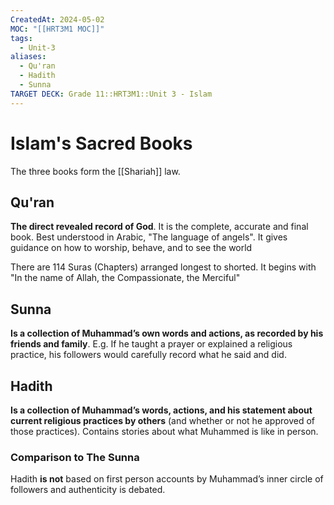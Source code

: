 ```yaml
---
CreatedAt: 2024-05-02
MOC: "[[HRT3M1 MOC]]"
tags:
  - Unit-3
aliases:
  - Qu'ran
  - Hadith
  - Sunna
TARGET DECK: Grade 11::HRT3M1::Unit 3 - Islam
---
```

# Islam's Sacred Books
The three books form the [[Shariah]] law.

## Qu'ran
**The direct revealed record of God**. It is the complete, accurate and final book. Best understood in Arabic, "The language of angels".
It gives guidance on how to worship, behave, and to see the world
<!--ID: 1718379550054-->


There are 114 Suras (Chapters) arranged longest to shorted.
It begins with "In the name of Allah, the Compassionate, the Merciful"

## Sunna
**Is a collection of Muhammad’s own words and actions, as recorded by his friends and family**.
E.g. If he taught a prayer or explained a religious practice, his followers would carefully record what he said and did.
<!--ID: 1718379550065-->


## Hadith
**Is a collection of Muhammad’s words, actions, and his statement about current religious practices by others** (and whether or not he approved of those practices). Contains stories about what Muhammed is like in person.
<!--ID: 1718379550076-->


### Comparison to The Sunna
Hadith **is not** based on first person accounts by Muhammad’s inner circle of followers and authenticity is debated.


